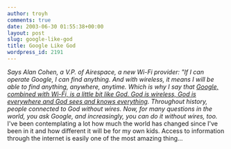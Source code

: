 ```yaml
---
author: troyh
comments: true
date: 2003-06-30 01:55:38+00:00
layout: post
slug: google-like-god
title: Google Like God
wordpress_id: 2191
---
```


_Says Alan Cohen, a V.P. of Airespace, a new Wi-Fi provider: "If I can operate Google, I can find anything. And with wireless, it means I will be able to find anything, anywhere, anytime. Which is why I say that [Google, combined with Wi-Fi, is a little bit like God. God is wireless, God is everywhere and God sees and knows everything](http://www.nytimes.com/2003/06/29/opinion/29FRIE.html). Throughout history, people connected to God without wires. Now, for many questions in the world, you ask Google, and increasingly, you can do it without wires, too._ I've been contemplating a lot how much the world has changed since I've been in it and how different it will be for my own kids.  Access to information through the internet is easily one of the most amazing thing...

